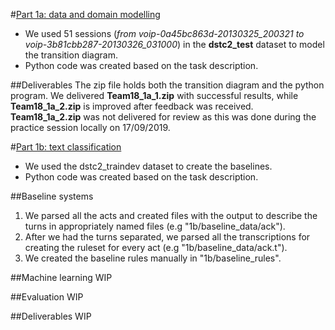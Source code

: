 #[Part 1a: data and domain modelling](https://uu.blackboard.com/webapps/blackboard/content/listContentEditable.jsp?content_id=_3274643_1&course_id=_122545_1)
* We used 51 sessions (*from voip-0a45bc863d-20130325_200321 to voip-3b81cbb287-20130326_031000*) in the **dstc2_test** dataset to model the transition diagram.
* Python code was created based on the task description.

##Deliverables
The zip file holds both the transition diagram and the python program.
We delivered **Team18_1a_1.zip** with successful results, while **Team18_1a_2.zip** is improved after feedback was received. **Team18_1a_2.zip** was not delivered for review as this was done during the practice session locally on 17/09/2019.


#[Part 1b: text classification](https://uu.blackboard.com/webapps/blackboard/content/listContentEditable.jsp?content_id=_3274643_1&course_id=_122545_1)
* We used the dstc2_traindev dataset to create the baselines.
* Python code was created based on the task description.

##Baseline systems
1) We parsed all the acts and created files with the output to describe the turns in appropriately named files (e.g "1b/baseline_data/ack").
2) After we had the turns separated, we parsed all the transcriptions for creating the ruleset for every act (e.g "1b/baseline_data/ack.t").
3) We created the baseline rules manually in "1b/baseline_rules".

##Machine learning
WIP

##Evaluation
WIP

##Deliverables
WIP
